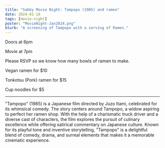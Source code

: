 ```yaml
---
title: "Sabby Movie Night: Tampopo (1985) and ramen"
date: 2024-01-16
tags: [movie-night]
poster: "MovieNight-Jan2024.png"
blurb: "A screening of Tampopo with a serving of Ramen."
---
```



Doors at 6pm

Movie at 7pm

Please RSVP so we know how many bowls of ramen to make.

Vegan ramen for $10

Tonkotsu (Pork) ramen for $15

Cup noodles for $5

---

"Tampopo" (1985) is a Japanese film directed by Juzo Itami, celebrated for its whimsical comedy. The story centers around Tampopo, a widow aspiring to perfect her ramen shop. With the help of a charismatic truck driver and a diverse cast of characters, the film explores the pursuit of culinary excellence while offering satirical commentary on Japanese culture. Known for its playful tone and inventive storytelling, "Tampopo" is a delightful blend of comedy, drama, and surreal elements that makes it a memorable cinematic experience.